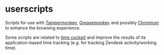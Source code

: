 userscripts
===========
Scripts for use with [Tampermonkey](http://tampermonkey.net/), [Greasemonkey](https://addons.mozilla.org/en-US/firefox/addon/greasemonkey/) and possibly [Chromium](http://www.chromium.org/developers/design-documents/user-scripts) to enhance the browsing experience.

Some scripts are related to [time cockpit](http://www.timecockpit.com) and improve the results of its application-based time tracking (e.g. for tracking Zendesk activity/working time).